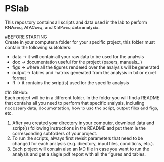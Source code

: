 # PSlab

This repository contains all scripts and data used in the lab to perform RNAseq, ATACseq, and ChIPseq data analysis. <br />

#BEFORE STARTING <br />
Create in your computer a folder for your specific project, this folder must contain the following subfolders: <br />
  * data -> it will contain all your raw data to be used for the analysis <br />
  * doc -> documentation useful for the project (papers, manuals...) <br />
  * figs -> where all the figures rendered over the analysis will be generated <br />
  * output -> tables and matrixs generated from the analysis in txt or excel format <br />
  * R -> it contains the script(s) used for the specific analysis <br />

#In GitHub: <br />
Each project will be in a different folder. In the folder you will find a README that contains all you need to perform that specific analysis, including necessary data, documentation, how to use the script, output files and figs, etc. <br />

1. After you created your directory in your computer, download data and script(s) following instructions in the README and put them in the corresponding subfolders of your project. <br /> 
2. To run the scripts, always first revisit parameters that need to be changed for each analysis (e.g. directory, input files, conditions, etc.). <br />
3. Each project will contain also an MD file in case you want to run the analysis and get a single pdf report with all the figures and tables. <br />
